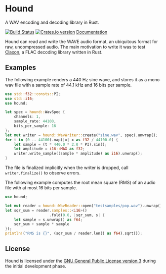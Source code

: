 Hound
=====
A WAV encoding and decoding library in Rust.

[![Build Status][ci-img]][ci]
[![Crates.io version][crate-img]][crate]
[Documentation][docs]

Hound can read and write the WAVE audio format, an ubiquitous format for raw,
uncompressed audio. The main motivation to write it was to test
[Claxon][claxon], a FLAC decoding library written in Rust.

Examples
--------
The following example renders a 440 Hz sine wave, and stores it as a mono wav
file with a sample rate of 44.1 kHz and 16 bits per sample.

```rust
use std::f32::consts::PI;
use std::i16;
use hound;

let spec = hound::WavSpec {
    channels: 1,
    sample_rate: 44100,
    bits_per_sample: 16
};
let mut writer = hound::WavWriter::create("sine.wav", spec).unwrap();
for t in (0 .. 44100).map(|x| x as f32 / 44100.0) {
    let sample = (t * 440.0 * 2.0 * PI).sin();
    let amplitude = i16::MAX as f32;
    writer.write_sample((sample * amplitude) as i16).unwrap();
}
```

The file is finalized implicitly when the writer is dropped, call
`writer.finalize()` to observe errors.

The following example computes the root mean square (RMS) of an audio file with
at most 16 bits per sample.

```rust
use hound;

let mut reader = hound::WavReader::open("testsamples/pop.wav").unwrap();
let sqr_sum = reader.samples::<i16>()
                    .fold(0.0, |sqr_sum, s| {
    let sample = s.unwrap() as f64;
    sqr_sum + sample * sample
});
println!("RMS is {}", (sqr_sum / reader.len() as f64).sqrt());
```

License
-------
Hound is licensed under the [GNU General Public License version 3][gplv3]
during the initial development phase.

[ci-img]:    https://travis-ci.org/ruud-v-a/hound.svg?branch=master
[ci]:        https://travis-ci.org/ruud-v-a/hound
[crate-img]: http://img.shields.io/crates/v/hound.svg
[crate]:     https://crates.io/crates/hound
[docs]:      https://ruud-v-a.github.io/hound/doc/v0.4.0/hound/
[claxon]:    https://github.com/ruud-v-a/claxon
[gplv3]:     https://www.gnu.org/licenses/gpl.html
